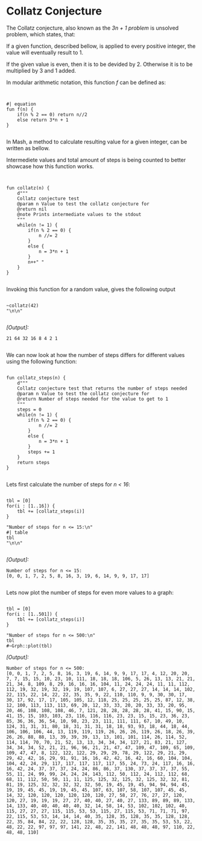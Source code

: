 
# Collatz Conjecture

The Collatz conjecture, also known as the _3n + 1 problem_ is unsolved problem, which states, that:

If a given function, described bellow, is applied to every positive integer, the value will eventually
result to 1.

If the given value is even, then it is to be devided by 2. Otherwise it is to be multiplied by 3 and 1 added.

In modular arithmetic notation, this function _f_ can be defined as:

```


#| equation
fun f(n) {
    if(n % 2 == 0) return n//2
    else return 3*n + 1
}


```

In Mash, a method to calculate resulting value for a given integer, can be written as bellow.

Intermediete values and total amount of steps is being counted to better showcase how this function works.

```


fun collatz(n) {
    d"""
    Collatz conjecture test
    @param n Value to test the collatz conjecture for
    @return nil
    @note Prints intermediate values to the stdout
    """
    while(n != 1) {
        if(n % 2 == 0) {
            n //= 2
        }
        else {
            n = 3*n + 1
        }
        n++" "
    }
}


```

Invoking this function for a random value, gives the following output

```

~collatz(42)
"\n\n"


```
_[Output]:_
```
21 64 32 16 8 4 2 1 


```

We can now look at how the number of steps differs for different values using the following function:

```

fun collatz_steps(n) {
    d"""
    Collatz conjecture test that returns the number of steps needed
    @param n Value to test the collatz conjecture for
    @return Number of steps needed for the value to get to 1
    """
    steps = 0
    while(n != 1) {
        if(n % 2 == 0) {
            n //= 2
        }
        else {
            n = 3*n + 1
        }
        steps += 1
    }
    return steps
}


```

Lets first calculate the number of steps for _n < 16_: 

```

tbl = [0]
for(i : [1..16]) {
    tbl += [collatz_steps(i)]
}

"Number of steps for n <= 15:\n"
#| table
tbl
"\n\n"


```
_[Output]:_
```
Number of steps for n <= 15:
[0, 0, 1, 7, 2, 5, 8, 16, 3, 19, 6, 14, 9, 9, 17, 17]


```

Lets now plot the number of steps for even more values to a graph:
```

tbl = [0]
for(i : [1..501]) {
    tbl += [collatz_steps(i)]
}

"Number of steps for n <= 500:\n"
tbl
#~Grph::plot(tbl)

```
_[Output]:_
```
Number of steps for n <= 500:
[0, 0, 1, 7, 2, 5, 8, 16, 3, 19, 6, 14, 9, 9, 17, 17, 4, 12, 20, 20, 7, 7, 15, 15, 10, 23, 10, 111, 18, 18, 18, 106, 5, 26, 13, 13, 21, 21, 21, 34, 8, 109, 8, 29, 16, 16, 16, 104, 11, 24, 24, 24, 11, 11, 112, 112, 19, 32, 19, 32, 19, 19, 107, 107, 6, 27, 27, 27, 14, 14, 14, 102, 22, 115, 22, 14, 22, 22, 35, 35, 9, 22, 110, 110, 9, 9, 30, 30, 17, 30, 17, 92, 17, 17, 105, 105, 12, 118, 25, 25, 25, 25, 25, 87, 12, 38, 12, 100, 113, 113, 113, 69, 20, 12, 33, 33, 20, 20, 33, 33, 20, 95, 20, 46, 108, 108, 108, 46, 7, 121, 28, 28, 28, 28, 28, 41, 15, 90, 15, 41, 15, 15, 103, 103, 23, 116, 116, 116, 23, 23, 15, 15, 23, 36, 23, 85, 36, 36, 36, 54, 10, 98, 23, 23, 111, 111, 111, 67, 10, 49, 10, 124, 31, 31, 31, 80, 18, 31, 31, 31, 18, 18, 93, 93, 18, 44, 18, 44, 106, 106, 106, 44, 13, 119, 119, 119, 26, 26, 26, 119, 26, 18, 26, 39, 26, 26, 88, 88, 13, 39, 39, 39, 13, 13, 101, 101, 114, 26, 114, 52, 114, 114, 70, 70, 21, 52, 13, 13, 34, 34, 34, 127, 21, 83, 21, 127, 34, 34, 34, 52, 21, 21, 96, 96, 21, 21, 47, 47, 109, 47, 109, 65, 109, 109, 47, 47, 8, 122, 122, 122, 29, 29, 29, 78, 29, 122, 29, 21, 29, 29, 42, 42, 16, 29, 91, 91, 16, 16, 42, 42, 16, 42, 16, 60, 104, 104, 104, 42, 24, 29, 117, 117, 117, 117, 117, 55, 24, 73, 24, 117, 16, 16, 16, 42, 24, 37, 37, 37, 24, 24, 86, 86, 37, 130, 37, 37, 37, 37, 55, 55, 11, 24, 99, 99, 24, 24, 24, 143, 112, 50, 112, 24, 112, 112, 68, 68, 11, 112, 50, 50, 11, 11, 125, 125, 32, 125, 32, 125, 32, 32, 81, 81, 19, 125, 32, 32, 32, 32, 32, 50, 19, 45, 19, 45, 94, 94, 94, 45, 19, 19, 45, 45, 19, 19, 45, 45, 107, 63, 107, 58, 107, 107, 45, 45, 14, 32, 120, 120, 120, 120, 120, 120, 27, 58, 27, 76, 27, 27, 120, 120, 27, 19, 19, 19, 27, 27, 40, 40, 27, 40, 27, 133, 89, 89, 89, 133, 14, 133, 40, 40, 40, 40, 40, 32, 14, 58, 14, 53, 102, 102, 102, 40, 115, 27, 27, 27, 115, 115, 53, 53, 115, 27, 115, 53, 71, 71, 71, 97, 22, 115, 53, 53, 14, 14, 14, 40, 35, 128, 35, 128, 35, 35, 128, 128, 22, 35, 84, 84, 22, 22, 128, 128, 35, 35, 35, 27, 35, 35, 53, 53, 22, 48, 22, 22, 97, 97, 97, 141, 22, 48, 22, 141, 48, 48, 48, 97, 110, 22, 48, 48, 110]
```
